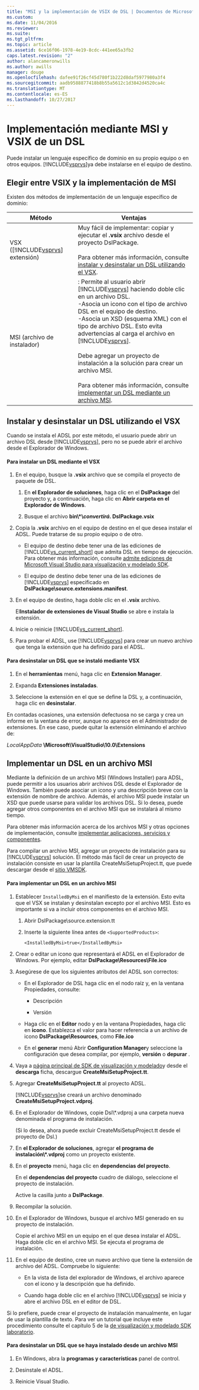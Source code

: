 ```yaml
---
title: "MSI y la implementación de VSIX de DSL | Documentos de Microsoft"
ms.custom: 
ms.date: 11/04/2016
ms.reviewer: 
ms.suite: 
ms.tgt_pltfrm: 
ms.topic: article
ms.assetid: 6ce16f06-1978-4e19-8cdc-441ee65a3fb2
caps.latest.revision: "2"
author: alancameronwills
ms.author: awills
manager: douge
ms.openlocfilehash: dafee91f26cf45d780f1b222d8daf5977980a3f4
ms.sourcegitcommit: aadb9588877418b8b55a5612c1d3842d4520ca4c
ms.translationtype: MT
ms.contentlocale: es-ES
ms.lasthandoff: 10/27/2017
---
```

# <a name="msi-and-vsix-deployment-of-a-dsl"></a>Implementación mediante MSI y VSIX de un DSL
Puede instalar un lenguaje específico de dominio en su propio equipo o en otros equipos. [!INCLUDE[vsprvs](../code-quality/includes/vsprvs_md.md)]ya debe instalarse en el equipo de destino.  
  
##  <a name="which"></a>Elegir entre VSIX y la implementación de MSI  
 Existen dos métodos de implementación de un lenguaje específico de dominio:  
  
|Método|Ventajas|  
|------------|--------------|  
|VSX ([!INCLUDE[vsprvs](../code-quality/includes/vsprvs_md.md)] extensión)|Muy fácil de implementar: copiar y ejecutar el **.vsix** archivo desde el proyecto DslPackage.<br /><br /> Para obtener más información, consulte [instalar y desinstalar un DSL utilizando el VSX](#Installing).|  
|MSI (archivo de instalador)|: Permite al usuario abrir [!INCLUDE[vsprvs](../code-quality/includes/vsprvs_md.md)] haciendo doble clic en un archivo DSL.<br />-Asocia un icono con el tipo de archivo DSL en el equipo de destino.<br />-Asocia un XSD (esquema XML) con el tipo de archivo DSL. Esto evita advertencias al carga el archivo en [!INCLUDE[vsprvs](../code-quality/includes/vsprvs_md.md)].<br /><br /> Debe agregar un proyecto de instalación a la solución para crear un archivo MSI.<br /><br /> Para obtener más información, consulte [implementar un DSL mediante un archivo MSI](#msi).|  
  
##  <a name="Installing"></a>Instalar y desinstalar un DSL utilizando el VSX  
 Cuando se instala el ADSL por este método, el usuario puede abrir un archivo DSL desde [!INCLUDE[vsprvs](../code-quality/includes/vsprvs_md.md)], pero no se puede abrir el archivo desde el Explorador de Windows.  
  
#### <a name="to-install-a-dsl-by-using-the-vsx"></a>Para instalar un DSL mediante el VSX  
  
1.  En el equipo, busque la **.vsix** archivo que se compila el proyecto de paquete de DSL.  
  
    1.  En **el Explorador de soluciones**, haga clic en el **DslPackage** del proyecto y, a continuación, haga clic en **Abrir carpeta en el Explorador de Windows**.  
  
    2.  Busque el archivo **bin\\\*\\***convertirá***. DslPackage.vsix**  
  
2.  Copia la **.vsix** archivo en el equipo de destino en el que desea instalar el ADSL. Puede tratarse de su propio equipo o de otro.  
  
    -   El equipo de destino debe tener una de las ediciones de [!INCLUDE[vs_current_short](../code-quality/includes/vs_current_short_md.md)] que admita DSL en tiempo de ejecución. Para obtener más información, consulte [admite ediciones de Microsoft Visual Studio para visualización y modelado SDK](../modeling/supported-visual-studio-editions-for-visualization-amp-modeling-sdk.md).  
  
    -   El equipo de destino debe tener una de las ediciones de [!INCLUDE[vsprvs](../code-quality/includes/vsprvs_md.md)] especificado en **DslPackage\source.extensions.manifest**.  
  
3.  En el equipo de destino, haga doble clic en el **.vsix** archivo.  
  
     El**Instalador de extensiones de Visual Studio** se abre e instala la extensión.  
  
4.  Inicie o reinicie [!INCLUDE[vs_current_short](../code-quality/includes/vs_current_short_md.md)].  
  
5.  Para probar el ADSL, use [!INCLUDE[vsprvs](../code-quality/includes/vsprvs_md.md)] para crear un nuevo archivo que tenga la extensión que ha definido para el ADSL.  
  
#### <a name="to-uninstall-a-dsl-that-was-installed-by-using-vsx"></a>Para desinstalar un DSL que se instaló mediante VSX  
  
1.  En el **herramientas** menú, haga clic en **Extension Manager**.  
  
2.  Expanda **Extensiones instaladas**.  
  
3.  Seleccione la extensión en el que se define la DSL y, a continuación, haga clic en **desinstalar**.  
  
 En contadas ocasiones, una extensión defectuosa no se carga y crea un informe en la ventana de error, aunque no aparece en el Administrador de extensiones. En ese caso, puede quitar la extensión eliminando el archivo de:  
  
 *LocalAppData* **\Microsoft\VisualStudio\10.0\Extensions**  
  
##  <a name="msi"></a>Implementar un DSL en un archivo MSI  
 Mediante la definición de un archivo MSI (Windows Installer) para ADSL, puede permitir a los usuarios abrir archivos DSL desde el Explorador de Windows. También puede asociar un icono y una descripción breve con la extensión de nombre de archivo. Además, el archivo MSI puede instalar un XSD que puede usarse para validar los archivos DSL. Si lo desea, puede agregar otros componentes en el archivo MSI que se instalará al mismo tiempo.  
  
 Para obtener más información acerca de los archivos MSI y otras opciones de implementación, consulte [implementar aplicaciones, servicios y componentes](../deployment/deploying-applications-services-and-components.md).  
  
 Para compilar un archivo MSI, agregar un proyecto de instalación para su [!INCLUDE[vsprvs](../code-quality/includes/vsprvs_md.md)] solución. El método más fácil de crear un proyecto de instalación consiste en usar la plantilla CreateMsiSetupProject.tt, que puede descargar desde el [sitio VMSDK](http://go.microsoft.com/fwlink/?LinkID=186128).  
  
#### <a name="to-deploy-a-dsl-in-an-msi"></a>Para implementar un DSL en un archivo MSI  
  
1.  Establecer `InstalledByMsi` en el manifiesto de la extensión. Esto evita que el VSX se instalan y desinstalan excepto por el archivo MSI. Esto es importante si va a incluir otros componentes en el archivo MSI.  
  
    1.  Abrir DslPackage\source.extension.tt  
  
    2.  Inserte la siguiente línea antes de `<SupportedProducts>`:  
  
        ```  
        <InstalledByMsi>true</InstalledByMsi>  
        ```  
  
2.  Crear o editar un icono que representará el ADSL en el Explorador de Windows. Por ejemplo, editar **DslPackage\Resources\File.ico**  
  
3.  Asegúrese de que los siguientes atributos del ADSL son correctos:  
  
    -   En el Explorador de DSL haga clic en el nodo raíz y, en la ventana Propiedades, consulte:  
  
        -   Descripción  
  
        -   Versión  
  
    -   Haga clic en el **Editor** nodo y en la ventana Propiedades, haga clic en **icono**. Establezca el valor para hacer referencia a un archivo de icono **DslPackage\Resources**, como **File.ico**  
  
    -   En el **generar** menú Abrir **Configuration Manager**y seleccione la configuración que desea compilar, por ejemplo, **versión** o **depurar** .  
  
4.  Vaya a [página principal de SDK de visualización y modelado](http://go.microsoft.com/fwlink/?LinkID=186128)y desde el **descarga** ficha, descargue **CreateMsiSetupProject.tt**.  
  
5.  Agregar **CreateMsiSetupProject.tt** al proyecto ADSL.  
  
     [!INCLUDE[vsprvs](../code-quality/includes/vsprvs_md.md)]se creará un archivo denominado **CreateMsiSetupProject.vdproj**.  
  
6.  En el Explorador de Windows, copie Dsl\\*.vdproj a una carpeta nueva denominada el programa de instalación.  
  
     (Si lo desea, ahora puede excluir CreateMsiSetupProject.tt desde el proyecto de Dsl.)  
  
7.  En **el Explorador de soluciones**, agregar **el programa de instalación\\\*.vdproj** como un proyecto existente.  
  
8.  En el **proyecto** menú, haga clic en **dependencias del proyecto**.  
  
     En el **dependencias del proyecto** cuadro de diálogo, seleccione el proyecto de instalación.  
  
     Active la casilla junto a **DslPackage**.  
  
9. Recompilar la solución.  
  
10. En el Explorador de Windows, busque el archivo MSI generado en su proyecto de instalación.  
  
     Copie el archivo MSI en un equipo en el que desea instalar el ADSL. Haga doble clic en el archivo MSI. Se ejecuta el programa de instalación.  
  
11. En el equipo de destino, cree un nuevo archivo que tiene la extensión de archivo del ADSL. Compruebe lo siguiente:  
  
    -   En la vista de lista del explorador de Windows, el archivo aparece con el icono y la descripción que ha definido.  
  
    -   Cuando haga doble clic en el archivo [!INCLUDE[vsprvs](../code-quality/includes/vsprvs_md.md)] se inicia y abre el archivo DSL en el editor de DSL.  
  
 Si lo prefiere, puede crear el proyecto de instalación manualmente, en lugar de usar la plantilla de texto. Para ver un tutorial que incluye este procedimiento consulte el capítulo 5 de la [de visualización y modelado SDK laboratorio](http://go.microsoft.com/fwlink/?LinkId=208878).  
  
#### <a name="to-uninstall-a-dsl-that-was-installed-from-an-msi"></a>Para desinstalar un DSL que se haya instalado desde un archivo MSI  
  
1.  En Windows, abra la **programas y características** panel de control.  
  
2.  Desinstale el ADSL.  
  
3.  Reinicie Visual Studio.